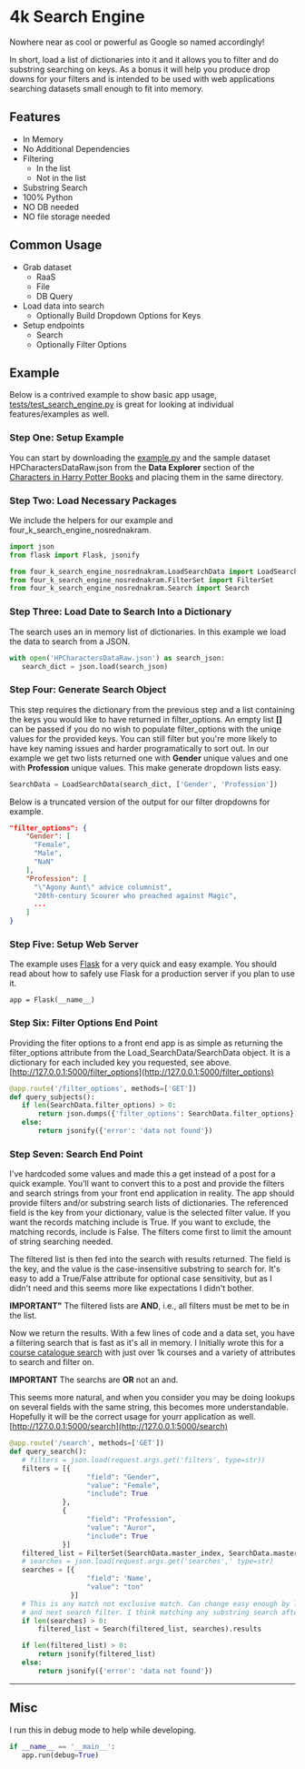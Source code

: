 # 4k Search Engine

Nowhere near as cool or powerful as Google so named accordingly! 

In short, load a list of dictionaries into it and it allows you to filter
and do substring searching on keys. As a bonus it will help
you produce drop downs for your filters and is intended to be used with
web applications searching datasets small enough to fit into memory. 

## Features

  * In Memory
  * No Additional Dependencies
  * Filtering
    * In the list
    * Not in the list
  * Substring Search
  * 100% Python 
  * NO DB needed
  * NO file storage needed

## Common Usage

 * Grab dataset
   * RaaS
   * File
   * DB Query
 * Load data into search
   * Optionally Build Dropdown Options for Keys
 * Setup endpoints
   * Search
   * Optionally Filter Options

## Example

Below is a contrived example to show basic app usage, 
[tests/test_search_engine.py](tests/test_search_engine.py) 
is great for looking at individual features/examples as well.

### Step One: Setup Example

You can start by downloading the [example.py](example.py) and the
sample dataset HPCharactersDataRaw.json from the **Data Explorer** section of the [Characters in Harry Potter Books](https://www.kaggle.com/datasets/zez000/characters-in-harry-potter-books) and placing them in the
same directory. 

### Step Two: Load Necessary Packages

We include the helpers for our example and four_k_search_engine_nosrednakram.

```python
import json
from flask import Flask, jsonify

from four_k_search_engine_nosrednakram.LoadSearchData import LoadSearchData
from four_k_search_engine_nosrednakram.FilterSet import FilterSet
from four_k_search_engine_nosrednakram.Search import Search
```

### Step Three: Load Date to Search Into a Dictionary

The search uses an in memory list of dictionaries. In this example we load
the data to search from a JSON. 

```python
with open('HPCharactersDataRaw.json') as search_json:
   search_dict = json.load(search_json)
```

### Step Four: Generate Search Object

This step requires the dictionary from the previous step and a list containing
the keys you would like to have returned in filter_options. An empty list 
**[]** can be passed if you do  no wish to populate filter_options with the 
uniqe values for the provided keys. You can still filter but you're more likely 
to have key naming issues and harder programatically to sort out. In our example 
we get two lists returned one with **Gender** unique values and one with 
**Profession** unique values. This make generate dropdown lists easy.

```python
SearchData = LoadSearchData(search_dict, ['Gender', 'Profession'])
```

Below is a truncated version of the output for our filter dropdowns
for example. 

```json
"filter_options": {
    "Gender": [
      "Female", 
      "Male", 
      "NaN"
    ],
    "Profession": [
      "\"Agony Aunt\" advice columnist", 
      "20th-century Scourer who preached against Magic", 
      ...
    ]
}

```

### Step Five: Setup Web Server

The example uses [Flask](https://pypi.org/project/Flask/) for a very quick 
and easy example. You should read about how to safely use Flask for a 
production server if you plan to use it.

```pthon
app = Flask(__name__)
```


### Step Six: Filter Options End Point

Providing the fiter options to a front end app is as simple as returning the 
filter_options attribute from the Load_SearchData/SearchData object. It is a 
dictionary for each included key you requested, see above. 
[http://127.0.0.1:5000/filter_options](http://127.0.0.1:5000/filter_options)

```python
@app.route('/filter_options', methods=['GET'])
def query_subjects():
   if len(SearchData.filter_options) > 0:
       return json.dumps({'filter_options': SearchData.filter_options})
   else:
       return jsonify({'error': 'data not found'})
```

### Step Seven: Search End Point

<p>I've hardcoded some values and made this a get instead of a post for a quick
example. You'll want to convert this to a post and provide the filters and
search strings from your front end application in reality. The app should
provide filters and/or substring search lists of dictionaries. The referenced
field is the key from your dictionary, value is the selected filter value. If
you want the records matching include is True. If you want to exclude, the
matching records, include is False. The filters come first to limit the
amount of string searching needed.</p>

The filtered list is then fed into the search with results returned. The field
is the key, and the value is the case-insensitive substring to search for. 
It's easy to add a True/False attribute for optional case sensitivity, but as
I didn't need and this seems more like expectations I didn't bother.

**IMPORTANT"** The filtered lists are **AND**, 
i.e., all filters must be met to be in the list.

Now we return the results. With a few lines of code and a data set, you have a 
filtering search that is fast as it's all in memory. I Initially wrote this 
for a 
[course catalogue search](https://info.western.edu/course/Undergraduate-Search) 
with just over 1k courses and a variety of attributes to search and filter on.

**IMPORTANT** The searchs are **OR** not an and. 

This seems more natural, and when you consider you may be doing lookups on 
several fields with the same string, this becomes more understandable. 
Hopefully it will be the correct usage for yourr application as well.
[http://127.0.0.1:5000/search](http://127.0.0.1:5000/search)

````python
@app.route('/search', methods=['GET'])
def query_search():
   # filters = json.load(request.args.get('filters', type=str))
   filters = [{
                   "field": "Gender",
                   "value": "Female",
                   "include": True
             },
             {
                   "field": "Profession",
                   "value": "Auror",
                   "include": True
             }]
   filtered_list = FilterSet(SearchData.master_index, SearchData.master_list, filters).results
   # searches = json.load(request.args.get('searches',' type=str)
   searches = [{
                   "field": 'Name',
                   "value": "ton"
               }]
   # This is any match not exclusive match. Can change easy enough by looping hear and re-feeding the result
   # and next search filter. I think matching any substring search after filters may be desirable.
   if len(searches) > 0:
       filtered_list = Search(filtered_list, searches).results

   if len(filtered_list) > 0:
       return jsonify(filtered_list)
   else:
       return jsonify({'error': 'data not found'})
````

----
Misc
----
I run this in debug mode to help while developing.

```python
if __name__ == '__main__':
   app.run(debug=True)
```




